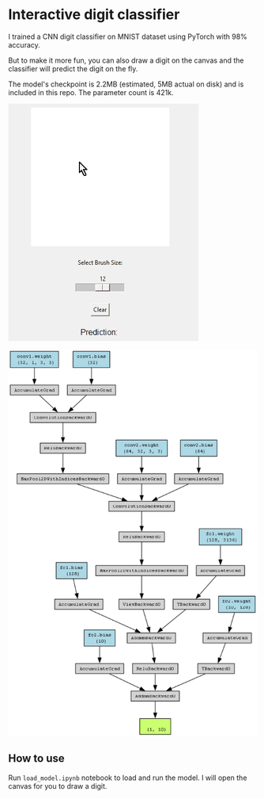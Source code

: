 # Interactive digit classifier

I trained a CNN digit classifier on MNIST dataset using PyTorch with 98% accuracy.

But to make it more fun, you can also draw a digit on the canvas and the classifier will predict the digit on the fly.

The model's checkpoint is 2.2MB (estimated, 5MB actual on disk) and is included in this repo. The parameter count is 421k.

![Demo](readme/Animation.gif)

![Architecture](readme/model_architecture.png)

## How to use

Run `load_model.ipynb` notebook to load and run the model. I will open the canvas for you to draw a digit.
